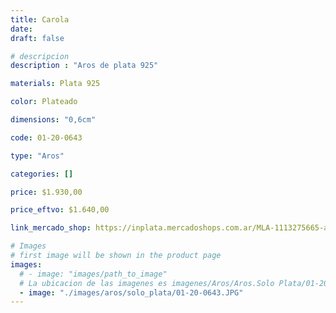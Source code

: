 ```yaml
---
title: Carola
date: 
draft: false

# descripcion
description : "Aros de plata 925"

materials: Plata 925

color: Plateado

dimensions: "0,6cm"

code: 01-20-0643

type: "Aros"

categories: []

price: $1.930,00

price_eftvo: $1.640,00

link_mercado_shop: https://inplata.mercadoshops.com.ar/MLA-1113275665-aros-plata-925-florcita-carola-_JM

# Images
# first image will be shown in the product page
images:
  # - image: "images/path_to_image"
  # La ubicacion de las imagenes es imagenes/Aros/Aros.Solo Plata/01-20-0643-carola
  - image: "./images/aros/solo_plata/01-20-0643.JPG"
---
```

